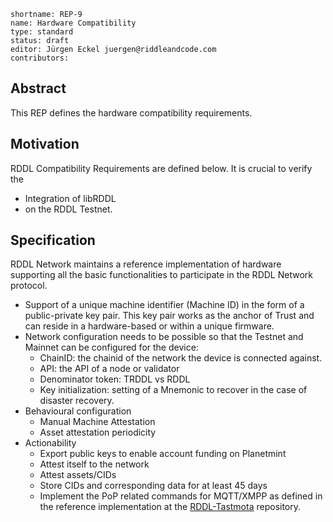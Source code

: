 ```
shortname: REP-9
name: Hardware Compatibility
type: standard
status: draft
editor: Jürgen Eckel juergen@riddleandcode.com
contributors:
```


## **Abstract**
This REP defines the hardware compatibility requirements.

## **Motivation**
RDDL Compatibility Requirements are defined below. It is crucial to verify the 
* Integration of libRDDL
* on the RDDL Testnet.


## Specification

RDDL Network maintains a reference implementation of hardware supporting all the basic functionalities to participate in the RDDL Network protocol.
* Support of a unique machine identifier (Machine ID) in the form of a public-private key pair. This key pair works as the anchor of Trust and can reside in a hardware-based  or within a unique firmware.
* Network configuration needs to be possible so that the Testnet and Mainnet can be configured for the device:
  * ChainID: the chainid of the network the device is connected against.
  * API: the API of a node or validator
  * Denominator token: TRDDL vs RDDL 
  * Key initialization: setting of a Mnemonic to recover in the case of disaster recovery.
* Behavioural configuration
  * Manual Machine Attestation
  * Asset attestation periodicity
* Actionability
  * Export public keys to enable account funding on Planetmint
  * Attest itself to the network
  * Attest assets/CIDs
  * Store CIDs and corresponding data for at least 45 days
  * Implement the PoP related commands for MQTT/XMPP as defined in the reference implementation at the [RDDL-Tastmota](https://github.com/rddl-network/Tasmota) repository.
